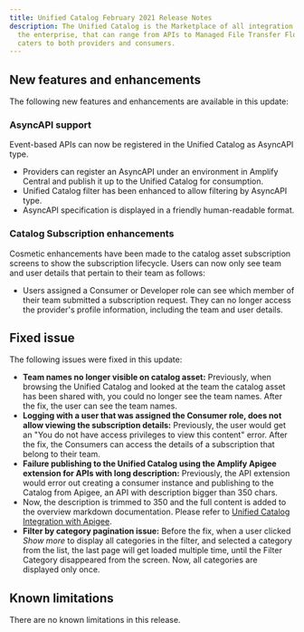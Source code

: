 ```yaml
---
title: Unified Catalog February 2021 Release Notes
description: The Unified Catalog is the Marketplace of all integration assets in
  the enterprise, that can range from APIs to Managed File Transfer Flows, and
  caters to both providers and consumers.
---
```

## New features and enhancements

The following new features and enhancements are available in this update:

### AsyncAPI support

Event-based APIs can now be registered in the Unified Catalog as AsyncAPI type.

* Providers can register an AsyncAPI under an environment in Amplify Central and publish it up to the Unified Catalog for consumption.
* Unified Catalog filter has been enhanced to allow filtering by AsyncAPI type.
* AsyncAPI specification is displayed in a friendly human-readable format.

### Catalog Subscription enhancements

Cosmetic enhancements have been made to the catalog asset subscription screens to show the subscription lifecycle. Users can now only see team and user details that pertain to their team as follows:

* Users assigned a Consumer or Developer role  can see which member of their team submitted a subscription request. They can no longer access the provider's profile information, including the team and user details.

## Fixed issue

The following issues were fixed in this update:

* **Team names no longer visible on catalog asset:** Previously, when browsing the Unified Catalog and looked at the team the catalog asset has been shared with, you could no longer see the team names. After the fix, the user can see the team names.
* **Logging with a user that was assigned the Consumer role, does not allow viewing the subscription details:** Previously, the user would get an "You do not have access privileges to view this content" error. After the fix, the Consumers can access the details of a subscription that belong to their team.
* **Failure publishing to the Unified Catalog using the Amplify Apigee extension for APIs with long description:** Previously, the API extension would error out creating a consumer instance and publishing to the Catalog from Apigee, an API with description bigger than 350 chars.
* Now, the description is trimmed to 350 and the full content is added to the overview markdown documentation. Please refer to  [Unified Catalog Integration with Apigee](<* https://github.com/Axway/unified-catalog-integrations/tree/master/apigee/apigee-extension>).
* **Filter by category pagination issue:** Before the fix, when a user clicked *Show more* to display all categories in the filter, and selected a category from the list, the last page will get loaded multiple time, until the Filter Category disappeared from the screen. Now, all categories are displayed only once.

## Known limitations[](https://deploy-preview-1649--axway-open-docs.netlify.app/docs/catalog/catalog_relnotes/20210130_catalog_relnotes/#known-limitations)

There are no known limitations in this release.